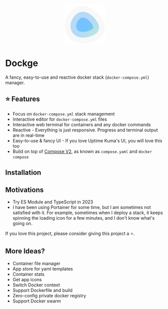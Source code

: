 <div align="center" width="100%">
    <img src="./frontend/public/icon.svg" width="128" alt="" />
</div>

# Dockge

A fancy, easy-to-use and reactive docker stack (`docker-compose.yml`) manager.

## ⭐ Features

- Focus on `docker-compose.yml` stack management
- Interactive editor for `docker-compose.yml` files
- Interactive web terminal for containers and any docker commands
- Reactive - Everything is just responsive. Progress and terminal output are in real-time
- Easy-to-use & fancy UI - If you love Uptime Kuma's UI, you will love this too
- Build on top of [Compose V2](https://docs.docker.com/compose/migrate/), as known as `compose.yaml` and `docker compose`

## Installation

## Motivations

- Try ES Module and TypeScript in 2023
- I have been using Portainer for some time, but I am sometimes not satisfied with it. For example, sometimes when I deploy a stack, it keeps spinning the loading icon for a few minutes, and I don't know what's going on.

If you love this project, please consider giving this project a ⭐.

## More Ideas?

- Container file manager
- App store for yaml templates
- Container stats
- Get app icons
- Switch Docker context
- Support Dockerfile and build
- Zero-config private docker registry
- Support Docker swarm
